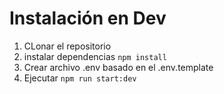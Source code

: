 # Instalación en Dev

1. CLonar el repositorio
2. instalar dependencias ```npm install```
3. Crear archivo .env basado en el .env.template
4. Ejecutar ```npm run start:dev```